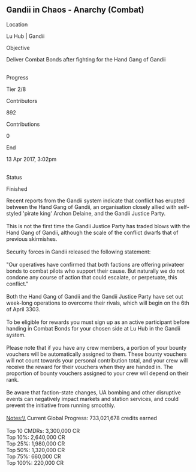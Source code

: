 ## Gandii in Chaos - Anarchy (Combat)

Location

Lu Hub \| Gandii

Objective

Deliver Combat Bonds after fighting for the Hand Gang of Gandii

\
Progress

Tier 2/8

Contributors

892

Contributions

0

End

13 Apr 2017, 3:02pm

\
Status

Finished

Recent reports from the Gandii system indicate that conflict has erupted
between the Hand Gang of Gandii, an organisation closely allied with
self-styled 'pirate king\' Archon Delaine, and the Gandii Justice
Party.\
\
This is not the first time the Gandii Justice Party has traded blows
with the Hand Gang of Gandii, although the scale of the conflict dwarfs
that of previous skirmishes.\
\
Security forces in Gandii released the following statement:\
\
"Our operatives have confirmed that both factions are offering privateer
bonds to combat pilots who support their cause. But naturally we do not
condone any course of action that could escalate, or perpetuate, this
conflict."\
\
Both the Hand Gang of Gandii and the Gandii Justice Party have set out
week-long operations to overcome their rivals, which will begin on the
6th of April 3303.\
\
To be eligible for rewards you must sign up as an active participant
before handing in Combat Bonds for your chosen side at Lu Hub in the
Gandii system.\
\
Please note that if you have any crew members, a portion of your bounty
vouchers will be automatically assigned to them. These bounty vouchers
will not count towards your personal contribution total, and your crew
will receive the reward for their vouchers when they are handed in. The
proportion of bounty vouchers assigned to your crew will depend on their
rank.\
\
Be aware that faction-state changes, UA bombing and other disruptive
events can negatively impact markets and station services, and could
prevent the initiative from running smoothly.\
\
[Notes:\\\\](Notes:\\) Current Global Progress: 733,021,678 credits
earned\
\
Top 10 CMDRs: 3,300,000 CR\
Top 10%: 2,640,000 CR\
Top 25%: 1,980,000 CR\
Top 50%: 1,320,000 CR\
Top 75%: 660,000 CR\
Top 100%: 220,000 CR
